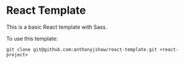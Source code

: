 # React Template


This is a basic React template with Sass. 

To use this template:

```
git clone git@github.com:anthonyjshaw/react-template.git <react-project>



```